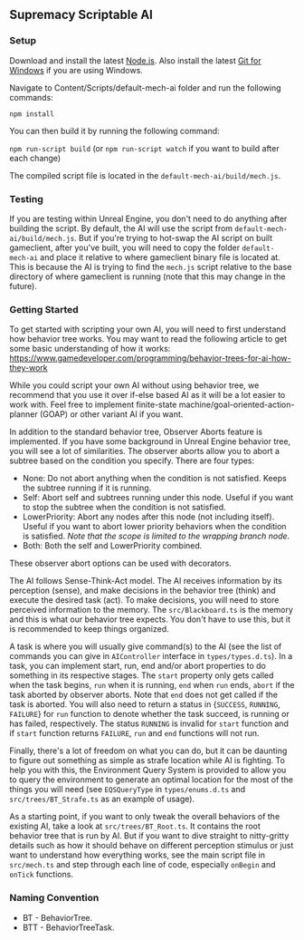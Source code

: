 ## Supremacy Scriptable AI

### Setup

Download and install the latest [Node.js](https://nodejs.org/en/download/).
Also install the latest [Git for Windows](https://git-scm.com/downloads) if you are using Windows.

Navigate to Content/Scripts/default-mech-ai folder and run the following commands:

`npm install`

You can then build it by running the following command:

`npm run-script build` (or `npm run-script watch` if you want to build after each change)

The compiled script file is located in the `default-mech-ai/build/mech.js`.

### Testing

If you are testing within Unreal Engine, you don't need to do anything after building the script. By default, the AI will use the script from
`default-mech-ai/build/mech.js`. But if you're trying to hot-swap the AI script on built gameclient, after you've built, you will need to copy the folder
`default-mech-ai` and place it relative to where gameclient binary file is located at. This is because the AI is trying to find the `mech.js` script relative to
the base directory of where gameclient is running (note that this may change in the future).

### Getting Started

To get started with scripting your own AI, you will need to first understand how behavior tree works. You may want to read the following article to get some
basic understanding of how it works: https://www.gamedeveloper.com/programming/behavior-trees-for-ai-how-they-work

While you could script your own AI without using behavior tree, we recommend that you use it over if-else based AI as it will be a lot easier to work with. Feel
free to implement finite-state machine/goal-oriented-action-planner (GOAP) or other variant AI if you want.

In addition to the standard behavior tree, Observer Aborts feature is implemented. If you have some background in Unreal Engine behavior tree, you will see a
lot of similarities. The observer aborts allow you to abort a subtree based on the condition you specify. There are four types:

-   None: Do not abort anything when the condition is not satisfied. Keeps the subtree running if it is running.
-   Self: Abort self and subtrees running under this node. Useful if you want to stop the subtree when the condition is not satisfied.
-   LowerPriority: Abort any nodes after this node (not including itself). Useful if you want to abort lower priority behaviors when the condition is satisfied.
    _Note that the scope is limited to the wrapping branch node._
-   Both: Both the self and LowerPriority combined.

These observer abort options can be used with decorators.

The AI follows Sense-Think-Act model. The AI receives information by its perception (sense), and make decisions in the behavior tree (think) and execute the
desired task (act). To make decisions, you will need to store perceived information to the memory. The `src/Blackboard.ts` is the memory and this is what our
behavior tree expects. You don't have to use this, but it is recommended to keep things organized.

A task is where you will usually give command(s) to the AI (see the list of commands you can give in `AIController` interface in `types/types.d.ts`). In a task,
you can implement start, run, end and/or abort properties to do something in its respective stages. The `start` property only gets called when the task begins,
`run` when it is running, `end` when `run` ends, `abort` if the task aborted by observer aborts. Note that `end` does not get called if the task is aborted. You
will also need to return a status in {`SUCCESS`, `RUNNING`, `FAILURE`} for `run` function to denote whether the task succeed, is running or has failed,
respectively. The status `RUNNING` is invalid for `start` function and if `start` function returns `FAILURE`, `run` and `end` functions will not run.

Finally, there's a lot of freedom on what you can do, but it can be daunting to figure out something as simple as strafe location while AI is fighting. To help
you with this, the Environment Query System is provided to allow you to query the environment to generate an optimal location for the most of the things you
will need (see `EQSQueryType` in `types/enums.d.ts` and `src/trees/BT_Strafe.ts` as an example of usage).

As a starting point, if you want to only tweak the overall behaviors of the existing AI, take a look at `src/trees/BT_Root.ts`. It contains the root behavior
tree that is run by AI. But if you want to dive straight to nitty-gritty details such as how it should behave on different perception stimulus or just want to
understand how everything works, see the main script file in `src/mech.ts` and step through each line of code, especially `onBegin` and `onTick` functions.

### Naming Convention

-   BT - BehaviorTree.
-   BTT - BehaviorTreeTask.
